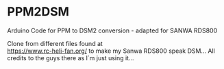 # PPM2DSM
Arduino Code for PPM to DSM2 conversion - adapted for SANWA RDS800

Clone from different files found at  
https://www.rc-heli-fan.org/
to make my Sanwa RDS800 speak DSM...
All credits to the guys there as I´m just using it...
